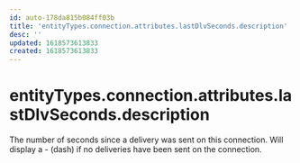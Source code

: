 ```yaml
---
id: auto-178da815b084ff03b
title: 'entityTypes.connection.attributes.lastDlvSeconds.description'
desc: ''
updated: 1618573613833
created: 1618573613833
---
```

# entityTypes.connection.attributes.lastDlvSeconds.description

The number of seconds since a delivery was sent on this connection. Will display a - (dash) if no deliveries have been sent on the connection.